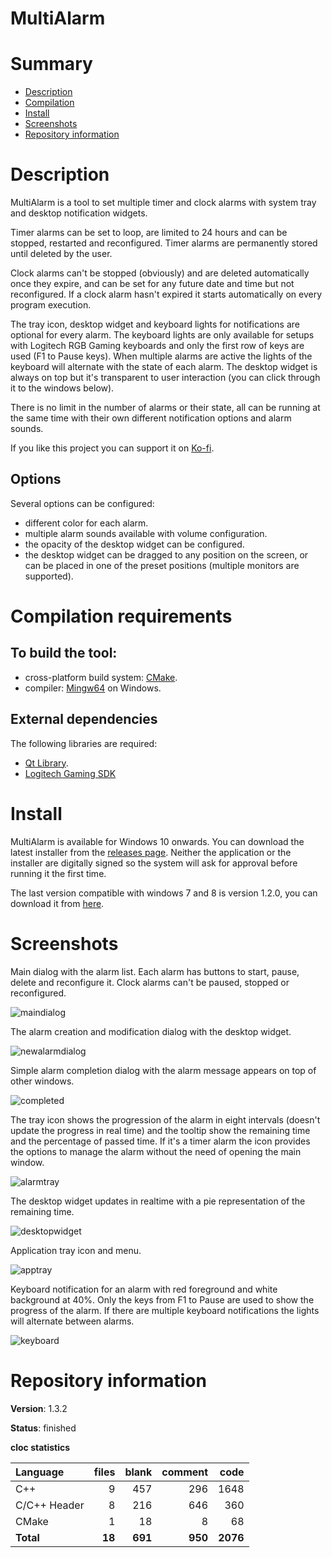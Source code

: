 MultiAlarm
==========

# Summary
- [Description](#description)
- [Compilation](#compilation-requirements)
- [Install](#install)
- [Screenshots](#screenshots)
- [Repository information](#repository-information)

# Description
MultiAlarm is a tool to set multiple timer and clock alarms with system tray and desktop notification widgets. 

Timer alarms can be set to loop, are limited to 24 hours and can be stopped, restarted and reconfigured. Timer alarms are permanently stored until deleted by the user. 

Clock alarms can't be stopped (obviously) and are deleted automatically once they expire, and can be set for any future date and time but not reconfigured. If a clock alarm hasn't expired it starts automatically on every program execution. 

The tray icon, desktop widget and keyboard lights for notifications are optional for every alarm. The keyboard lights are only available for setups with Logitech RGB Gaming keyboards and only the first row of keys are used (F1 to Pause keys). When multiple alarms are active the lights of the keyboard will alternate with the state of each alarm. The desktop widget is always on top but it's transparent to user interaction (you can click through it to the windows below).

There is no limit in the number of alarms or their state, all can be running at the same time with their own different notification options and alarm sounds. 

If you like this project you can support it on [Ko-fi](https://ko-fi.com/felixdelaspozas).

## Options
Several options can be configured:
* different color for each alarm.
* multiple alarm sounds available with volume configuration.
* the opacity of the desktop widget can be configured. 
* the desktop widget can be dragged to any position on the screen, or can be placed in one of the preset positions (multiple monitors are supported). 

# Compilation requirements
## To build the tool:
* cross-platform build system: [CMake](http://www.cmake.org/cmake/resources/software.html).
* compiler: [Mingw64](http://sourceforge.net/projects/mingw-w64/) on Windows.

## External dependencies
The following libraries are required:
* [Qt Library](http://www.qt.io/).
* [Logitech Gaming SDK](https://www.logitechg.com/es-es/developers)

# Install
MultiAlarm is available for Windows 10 onwards. You can download the latest installer from the [releases page](https://github.com/FelixdelasPozas/MultiAlarm/releases). Neither the application or the installer are digitally signed so the system will ask for approval before running it the first time.

The last version compatible with windows 7 and 8 is version 1.2.0, you can download it from [here](https://github.com/FelixdelasPozas/MultiAlarm/releases/tag/1.2.0).

# Screenshots
Main dialog with the alarm list. Each alarm has buttons to start, pause, delete and reconfigure it. Clock alarms can't be paused, stopped or reconfigured. 

![maindialog](https://cloud.githubusercontent.com/assets/12167134/11453850/8720a5b0-961b-11e5-98c4-c96abe0fc55b.jpg)

The alarm creation and modification dialog with the desktop widget.

![newalarmdialog](https://user-images.githubusercontent.com/12167134/48921204-65810d80-ee9e-11e8-9a94-7f6c389446b6.jpg)

Simple alarm completion dialog with the alarm message appears on top of other windows.

![completed](https://cloud.githubusercontent.com/assets/12167134/11453848/86d73970-961b-11e5-9a2a-ef3af85e7a47.jpg)

The tray icon shows the progression of the alarm in eight intervals (doesn't update the progress in real time) and the tooltip show the remaining time and the percentage of passed time. If it's a timer alarm the icon provides the options to manage the alarm without the need of opening the main window.  

![alarmtray](https://cloud.githubusercontent.com/assets/12167134/11453846/86ce32da-961b-11e5-8e82-32d931176e21.jpg)

The desktop widget updates in realtime with a pie representation of the remaining time. 

![desktopwidget](https://cloud.githubusercontent.com/assets/12167134/11453849/86e0e7c2-961b-11e5-8ec7-be96f572ea9a.jpg)

Application tray icon and menu. 

![apptray](https://cloud.githubusercontent.com/assets/12167134/11766205/4c1a25d2-a17d-11e5-96bc-3d7c6ba5e2a6.jpg)

Keyboard notification for an alarm with red foreground and white background at 40%. Only the keys from F1 to Pause are used to show the progress of the alarm. If there are multiple keyboard notifications the lights will alternate between alarms. 

![keyboard](https://user-images.githubusercontent.com/12167134/48899357-b1589600-ee4f-11e8-89c4-2d13083acd61.jpg)

# Repository information

**Version**: 1.3.2

**Status**: finished

**cloc statistics**

| Language                     |files          |blank        |comment           |code  |
|:-----------------------------|--------------:|------------:|-----------------:|-----:|
| C++                          |   9           | 457         |   296            | 1648 |
| C/C++ Header                 |   8           | 216         |   646            |  360 |
| CMake                        |   1           |  18         |     8            |   68 |
| **Total**                    | **18**        | **691**     | **950**          | **2076** |
